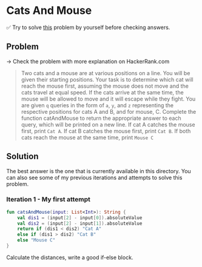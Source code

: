 # Cats And Mouse

✅ Try to solve [this](https://www.hackerrank.com/challenges/cats-and-a-mouse/problem?isFullScreen=true) problem by yourself before checking answers.

## Problem

-> Check the problem with more explanation on HackerRank.com

> Two cats and a mouse are at various positions on a line. You will be given their starting positions. Your task is to determine which cat will reach the mouse first, assuming the mouse does not move and the cats travel at equal speed.
> If the cats arrive at the same time, the mouse will be allowed to move and it will escape while they fight.
> You are given `q` queries in the form of `a`, `y`, and `z` representing the respective positions for cats A and B, and for mouse, C. Complete the function catAndMouse to return the appropriate answer to each query, which will be printed on a new line.
> If cat A catches the mouse first, print `Cat A`.
> If cat B catches the mouse first, print `Cat B`.
> If both cats reach the mouse at the same time, print `Mouse C`

## Solution

The best answer is the one that is currently available in this directory. You can also see some of my previous iterations and attempts to solve this problem.

### Iteration 1 - My first attempt

```kotlin
fun catsAndMouse(input: List<Int>): String {
    val dis1 = (input[2] - input[0]).absoluteValue
    val dis2 = (input[2] - input[1]).absoluteValue
    return if (dis1 < dis2) "Cat A"
    else if (dis1 > dis2) "Cat B"
    else "Mouse C"
}
```

Calculate the distances, write a good if-else block.
